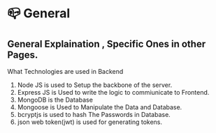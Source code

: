 # 📪 General

## General Explaination , Specific Ones in other Pages.

What Technologies are used in Backend

1. Node JS is used to Setup the backbone of the server.
2. Express JS is Used to write the logic to commiunicate to Frontend.
3. MongoDB is the Database
4. Mongoose is Used to Manipulate the Data and Database.
5. bcryptjs is used to hash The Passwords in Database.
6. json web token(jwt) is used for generating tokens.
